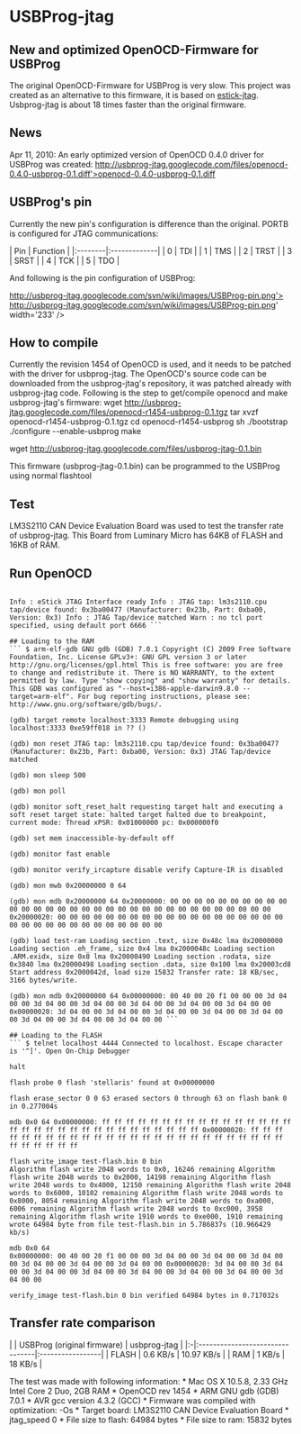 # USBProg-jtag
## New and optimized OpenOCD-Firmware for USBProg

The original OpenOCD-Firmware for USBProg is very slow. This project was created as an alternative to this firmware, it is based on [estick-jtag](https://github.com/cahya-wirawan/estick-jtag). Usbprog-jtag is about 18 times faster than the original firmware.

## News
Apr 11, 2010: An early optimized version of OpenOCD 0.4.0 driver for USBProg was created: http://usbprog-jtag.googlecode.com/files/openocd-0.4.0-usbprog-0.1.diff'>openocd-0.4.0-usbprog-0.1.diff

## USBProg's pin
Currently the new pin's configuration is difference than the original. PORTB is configured for JTAG communications:

| Pin | Function | |:--------|:-------------| | 0 | TDI | | 1 | TMS | | 2 | TRST | | 3 | SRST | | 4 | TCK | | 5 | TDO |

And following is the pin configuration of USBProg:

http://usbprog-jtag.googlecode.com/svn/wiki/images/USBProg-pin.png'> http://usbprog-jtag.googlecode.com/svn/wiki/images/USBProg-pin.png' width='233' />

## How to compile
Currently the revision 1454 of OpenOCD is used, and it needs to be patched with the driver for usbprog-jtag. The OpenOCD's source code can be downloaded from the usbprog-jtag's repository, it was patched already with usbprog-jtag code. Following is the step to get/compile openocd and make usbprog-jtag's firmware: wget http://usbprog-jtag.googlecode.com/files/openocd-r1454-usbprog-0.1.tgz tar xvzf openocd-r1454-usbprog-0.1.tgz cd openocd-r1454-usbprog sh ./bootstrap ./configure --enable-usbprog make

wget http://usbprog-jtag.googlecode.com/files/usbprog-jtag-0.1.bin

This firmware (usbprog-jtag-0.1.bin) can be programmed to the USBProg using normal flashtool

## Test
LM3S2110 CAN Device Evaluation Board was used to test the transfer rate of usbprog-jtag. This Board from Luminary Micro has 64KB of FLASH and 16KB of RAM.

## Run OpenOCD
``` $ openocd -f lm3s2110_usbprog.cfg

Info : eStick JTAG Interface ready Info : JTAG tap: lm3s2110.cpu tap/device found: 0x3ba00477 (Manufacturer: 0x23b, Part: 0xba00, Version: 0x3) Info : JTAG Tap/device matched Warn : no tcl port specified, using default port 6666 ```

## Loading to the RAM
``` $ arm-elf-gdb GNU gdb (GDB) 7.0.1 Copyright (C) 2009 Free Software Foundation, Inc. License GPLv3+: GNU GPL version 3 or later http://gnu.org/licenses/gpl.html This is free software: you are free to change and redistribute it. There is NO WARRANTY, to the extent permitted by law. Type "show copying" and "show warranty" for details. This GDB was configured as "--host=i386-apple-darwin9.8.0 --target=arm-elf". For bug reporting instructions, please see: http://www.gnu.org/software/gdb/bugs/.

(gdb) target remote localhost:3333 Remote debugging using localhost:3333 0xe59ff018 in ?? ()

(gdb) mon reset JTAG tap: lm3s2110.cpu tap/device found: 0x3ba00477 (Manufacturer: 0x23b, Part: 0xba00, Version: 0x3) JTAG Tap/device matched

(gdb) mon sleep 500

(gdb) mon poll

(gdb) monitor soft_reset_halt requesting target halt and executing a soft reset target state: halted target halted due to breakpoint, current mode: Thread xPSR: 0x01000000 pc: 0x000000f0

(gdb) set mem inaccessible-by-default off

(gdb) monitor fast enable

(gdb) monitor verify_ircapture disable verify Capture-IR is disabled

(gdb) mon mwb 0x20000000 0 64

(gdb) mon mdb 0x20000000 64 0x20000000: 00 00 00 00 00 00 00 00 00 00 00 00 00 00 00 00 00 00 00 00 00 00 00 00 00 00 00 00 00 00 00 00 0x20000020: 00 00 00 00 00 00 00 00 00 00 00 00 00 00 00 00 00 00 00 00 00 00 00 00 00 00 00 00 00 00 00 00

(gdb) load test-ram Loading section .text, size 0x48c lma 0x20000000 Loading section .eh_frame, size 0x4 lma 0x2000048c Loading section .ARM.exidx, size 0x8 lma 0x20000490 Loading section .rodata, size 0x3840 lma 0x20000498 Loading section .data, size 0x100 lma 0x20003cd8 Start address 0x2000042d, load size 15832 Transfer rate: 18 KB/sec, 3166 bytes/write.

(gdb) mon mdb 0x20000000 64 0x00000000: 00 40 00 20 f1 00 00 00 3d 04 00 00 3d 04 00 00 3d 04 00 00 3d 04 00 00 3d 04 00 00 3d 04 00 00 0x00000020: 3d 04 00 00 3d 04 00 00 3d 04 00 00 3d 04 00 00 3d 04 00 00 3d 04 00 00 3d 04 00 00 3d 04 00 00 ```

## Loading to the FLASH
``` $ telnet localhost 4444 Connected to localhost. Escape character is '^]'. Open On-Chip Debugger

halt

flash probe 0 flash 'stellaris' found at 0x00000000

flash erase_sector 0 0 63 erased sectors 0 through 63 on flash bank 0 in 0.277004s

mdb 0x0 64 0x00000000: ff ff ff ff ff ff ff ff ff ff ff ff ff ff ff ff ff ff ff ff ff ff ff ff ff ff ff ff ff ff ff ff 0x00000020: ff ff ff ff ff ff ff ff ff ff ff ff ff ff ff ff ff ff ff ff ff ff ff ff ff ff ff ff ff ff ff ff

flash write_image test-flash.bin 0 bin
Algorithm flash write 2048 words to 0x0, 16246 remaining Algorithm flash write 2048 words to 0x2000, 14198 remaining Algorithm flash write 2048 words to 0x4000, 12150 remaining Algorithm flash write 2048 words to 0x6000, 10102 remaining Algorithm flash write 2048 words to 0x8000, 8054 remaining Algorithm flash write 2048 words to 0xa000, 6006 remaining Algorithm flash write 2048 words to 0xc000, 3958 remaining Algorithm flash write 1910 words to 0xe000, 1910 remaining wrote 64984 byte from file test-flash.bin in 5.786837s (10.966429 kb/s)

mdb 0x0 64
0x00000000: 00 40 00 20 f1 00 00 00 3d 04 00 00 3d 04 00 00 3d 04 00 00 3d 04 00 00 3d 04 00 00 3d 04 00 00 0x00000020: 3d 04 00 00 3d 04 00 00 3d 04 00 00 3d 04 00 00 3d 04 00 00 3d 04 00 00 3d 04 00 00 3d 04 00 00

verify_image test-flash.bin 0 bin verified 64984 bytes in 0.717032s

```

## Transfer rate comparison
| | USBProg (original firmware) | usbprog-jtag | |:-|:--------------------------------|:-----------------| | FLASH | 0.6 KB/s | 10.97 KB/s | | RAM | 1 KB/s | 18 KB/s |

The test was made with following information: * Mac OS X 10.5.8, 2.33 GHz Intel Core 2 Duo, 2GB RAM * OpenOCD rev 1454 * ARM GNU gdb (GDB) 7.0.1 * AVR gcc version 4.3.2 (GCC) * Firmware was compiled with optimization: -Os * Target board: LM3S2110 CAN Device Evaluation Board * jtag_speed 0 * File size to flash: 64984 bytes * File size to ram: 15832 bytes
